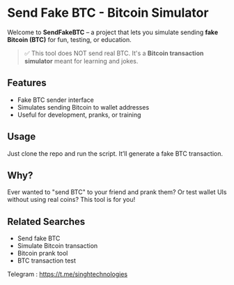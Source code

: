 # Send Fake BTC - Bitcoin Simulator

Welcome to **SendFakeBTC** – a project that lets you simulate sending **fake Bitcoin (BTC)** for fun, testing, or education.

> ✅ This tool does NOT send real BTC. It's a **Bitcoin transaction simulator** meant for learning and jokes.

## Features
- Fake BTC sender interface
- Simulates sending Bitcoin to wallet addresses
- Useful for development, pranks, or training

## Usage
Just clone the repo and run the script. It’ll generate a fake BTC transaction.

## Why?
Ever wanted to "send BTC" to your friend and prank them? Or test wallet UIs without using real coins? This tool is for you!

## Related Searches
- Send fake BTC
- Simulate Bitcoin transaction
- Bitcoin prank tool
- BTC transaction test

Telegram : https://t.me/singhtechnologies
